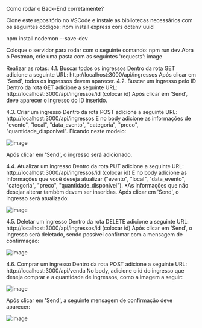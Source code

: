 Como rodar o Back-End corretamente?

Clone este repositório no VSCode e instale as bibliotecas necessários com os seguintes códigos:
npm install express cors dotenv uuid

npm install nodemon --save-dev

Coloque o servidor para rodar com o seguinte comando: npm run dev
Abra o Postman, crie uma pasta com as seguintes 'requests':
image

Realizar as rotas: 4.1. Buscar todos os ingressos Dentro da rota GET adicione a seguinte URL: http://localhost:3000/api/ingressos Após clicar em 'Send', todos os ingressos devem aparecer.
4.2. Buscar um ingresso pelo ID Dentro da rota GET adicione a seguinte URL: http://localhost:3000/api/ingressos/id (colocar id) Após clicar em 'Send', deve aparecer o ingresso do ID inserido.

4.3. Criar um ingresso Dentro da rota POST adicione a seguinte URL: http://localhost:3000/api/ingressos E no body adicione as informações de "evento", "local", "data_evento", "categoria", "preco", "quantidade_disponivel". Ficando neste modelo:

![image](https://github.com/user-attachments/assets/f3cd7bc8-1885-4c20-93e9-a12ae861f075)

Após clicar em 'Send', o ingresso será adicionado.

4.4. Atualizar um ingresso Dentro da rota PUT adicione a seguinte URL: http://localhost:3000/api/ingressos/id (colocar id) E no body adicione as informações que você deseja atualizar ("evento", "local", "data_evento", "categoria", "preco", "quantidade_disponivel"). *As informações que não desejar alterar também devem ser inseridas. Após clicar em 'Send', o ingresso será atualizado:

![image](https://github.com/user-attachments/assets/7028f10b-cabe-4bec-ac8a-1e23820d1a0f)

4.5. Deletar um ingresso Dentro da rota DELETE adicione a seguinte URL: http://localhost:3000/api/ingressos/id (colocar id) Após clicar em 'Send', o ingresso será deletado, sendo possível confirmar com a mensagem de confirmação:

![image](https://github.com/user-attachments/assets/ee45b0a8-ecbe-4389-8f3a-db054e484fce)

4.6. Comprar um ingresso Dentro da rota POST adicione a seguinte URL: http://localhost:3000/api/venda No body, adicione o id do ingresso que deseja comprar e a quantidade de ingressos, como a imagem a seguir:

![image](https://github.com/user-attachments/assets/704f4e2d-a4d3-45ce-a67b-1812b133f556)

Após clicar em 'Send', a seguinte mensagem de confirmação deve aparecer: 

![image](https://github.com/user-attachments/assets/12a37a87-1e20-4e42-87cc-2ab5b8815844)
